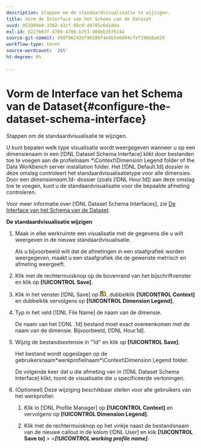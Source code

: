 ```yaml
---
description: Stappen om de standaardvisualisatie te wijzigen.
title: Vorm de Interface van het Schema van de Dataset
uuid: 953909e8-3382-43cf-98c0-d4785c6d1dda
exl-id: 0227663f-4789-4780-b753-d0deb35f6144
source-git-commit: d9df90242ef96188f4e4b5e6d04cfef196b0a628
workflow-type: tm+mt
source-wordcount: '265'
ht-degree: 0%

---
```


# Vorm de Interface van het Schema van de Dataset{#configure-the-dataset-schema-interface}

Stappen om de standaardvisualisatie te wijzigen.

U kunt bepalen welk type visualisatie wordt weergegeven wanneer u op een dimensienaam in een [!DNL Dataset Schema Interface] klikt door bestanden toe te voegen aan de profielnaam \*\Context\Dimension Legend folder of the Data Workbench server installation folder. Het [!DNL Default.1d] dossier in deze omslag controleert het standaardvisualisatietype voor alle dimensies. Door een *dimensienaam*.1d- dossier (zoals [!DNL Hour.1d]) aan deze omslag toe te voegen, kunt u de standaardvisualisatie voor die bepaalde afmeting controleren.

Voor meer informatie over [!DNL Dataset Schema Interfaces], zie [De Interface van het Schema van de Dataset](../../../home/c-get-started/c-admin-intrf/c-dtst-sch-intrf.md#concept-e147b3a5b542453ca2b121e1c85bb175).

**De standaardvisualisatie wijzigen**

1. Maak in elke werkruimte een visualisatie met de gegevens die u wilt weergeven in de nieuwe standaardvisualisatie.

   Als u bijvoorbeeld wilt dat de afmetingen in een staafgrafiek worden weergegeven, maakt u een staafgrafiek die de gewenste metrisch en afmeting weergeeft.

1. Klik met de rechtermuisknop op de bovenrand van het bijschriftvenster en klik op **[!UICONTROL Save]**.
1. Klik in het venster [!DNL Save] op ![](assets/btn_folder_up.png), dubbelklik **[!UICONTROL Context]** en dubbelklik vervolgens op **[!UICONTROL Dimension Legend]**.
1. Typ in het veld [!DNL File Name] de naam van de dimensie.

   De naam van het [!DNL .1d] bestand moet exact overeenkomen met de naam van de dimensie. Bijvoorbeeld, [!DNL Hour.1d].

1. Wijzig de bestandsextensie in &quot;1d&quot; en klik op **[!UICONTROL Save]**.

   Het bestand wordt opgeslagen op de gebruikersnaam\*werkprofielnaam*\Context\Dimension Legend folder.

   De volgende keer dat u die afmeting van in [!DNL Dataset Schema Interface] klikt, toont de visualisatie die u specificeerde vertoningen.

1. (Optioneel) Deze wijziging beschikbaar stellen voor alle gebruikers van het werkprofiel:

   1. Klik in [!DNL Profile Manager] op **[!UICONTROL Context]** en vervolgens op **[!UICONTROL Dimension Legend]**.

   1. Klik met de rechtermuisknop op het vinkje naast de bestandsnaam van de nieuwe callout in de kolom [!DNL User] en klik **[!UICONTROL Save to]** > *&lt;**[!UICONTROL working profile name]***.
